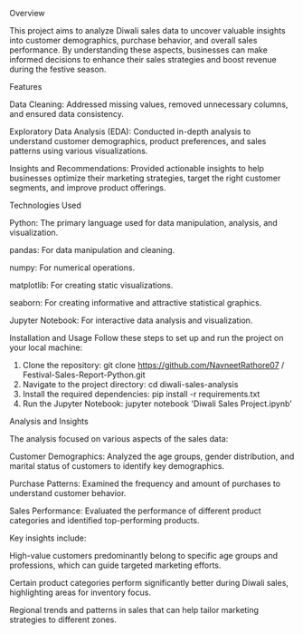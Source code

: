 Overview

This project aims to analyze Diwali sales data to uncover valuable insights into customer demographics, purchase behavior, and overall sales performance. By understanding these aspects, businesses can make informed decisions to enhance their sales strategies and boost revenue during the festive season.

Features

Data Cleaning: Addressed missing values, removed unnecessary columns, and ensured data consistency.

Exploratory Data Analysis (EDA): Conducted in-depth analysis to understand customer demographics, product preferences, and sales patterns using various visualizations.

Insights and Recommendations: Provided actionable insights to help businesses optimize their marketing strategies, target the right customer segments, and improve product offerings.

Technologies Used

Python: The primary language used for data manipulation, analysis, and visualization.

pandas: For data manipulation and cleaning.

numpy: For numerical operations.

matplotlib: For creating static visualizations.

seaborn: For creating informative and attractive statistical graphics.

Jupyter Notebook: For interactive data analysis and visualization.

Installation and Usage
Follow these steps to set up and run the project on your local machine:

1. Clone the repository:
   git clone https://github.com/NavneetRathore07
/
Festival-Sales-Report-Python.git
2. Navigate to the project directory:
   cd diwali-sales-analysis
3. Install the required dependencies:
   pip install -r requirements.txt
4. Run the Jupyter Notebook:
   jupyter notebook 'Diwali Sales Project.ipynb'
   
Analysis and Insights

The analysis focused on various aspects of the sales data:


Customer Demographics: Analyzed the age groups, gender distribution, and marital status of customers to identify key demographics.

Purchase Patterns: Examined the frequency and amount of purchases to understand customer behavior.

Sales Performance: Evaluated the performance of different product categories and identified top-performing products.

Key insights include:

High-value customers predominantly belong to specific age groups and professions, which can guide targeted marketing efforts.

Certain product categories perform significantly better during Diwali sales, highlighting areas for inventory focus.

Regional trends and patterns in sales that can help tailor marketing strategies to different zones.
